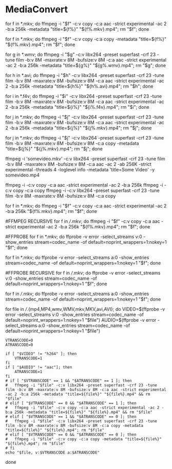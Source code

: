 MediaConvert
============

for f in *.mkv; do ffmpeg -i "$f" -c:v copy -c:a aac -strict experimental -ac 2 -b:a 256k -metadata "title=${f%}" "${f%.mkv}.mp4"; rm "$f"; done

for f in *.mkv; do ffmpeg -i "$f" -c:v copy -c:a copy -metadata "title=${f%}" "${f%.mkv}.mp4"; rm "$f"; done

for g in *.wmv; do ffmpeg -i "$g" -c:v libx264 -preset superfast -crf 23 -tune film -b:v 8M -maxrate:v 8M -bufsize:v 8M -c:a aac -strict experimental -ac 2 -b:a 256k -metadata "title=${g%}" "${g%.wmv}.mp4"; rm "$g"; done

for h in *.avi; do ffmpeg -i "$h" -c:v libx264 -preset superfast -crf 23 -tune film -b:v 8M -maxrate:v 8M -bufsize:v 8M -c:a aac -strict experimental -ac 2 -b:a 256k -metadata "title=${h%}" "${h%.avi}.mp4"; rm "$h"; done

for i in *.f4v; do ffmpeg -i "$i" -c:v libx264 -preset superfast -crf 23 -tune film -b:v 8M -maxrate:v 8M -bufsize:v 8M -c:a aac -strict experimental -ac 2 -b:a 256k -metadata "title=${i%}" "${i%.f4v}.mp4"; rm "$i"; done

for j in *.mkv; do ffmpeg -i "$j" -c:v libx264 -preset superfast -crf 23 -tune film -b:v 8M -maxrate:v 8M -bufsize:v 8M -c:a aac -strict experimental -ac 2 -b:a 256k -metadata "title=${j%}" "${j%.mkv}.mp4"; rm "$j"; done

for j in *.mkv; do ffmpeg -i "$j" -c:v libx264 -preset superfast -crf 23 -tune film -b:v 8M -maxrate:v 8M -bufsize:v 8M -c:a copy -metadata "title=${j%}" "${j%.mkv}.mp4"; rm "$j"; done


ffmpeg -i 'somevideo.mkv' -c:v libx264 -preset superfast -crf 23 -tune film -b:v 8M -maxrate:v 8M -bufsize:v 8M -c:a aac -ac 2 -ab 256K -strict experimental -threads 4 -loglevel info -metadata 'title=Some Video' -y somevideo.mp4

ffmpeg -i -c:v copy -c:a aac -strict experimental -ac 2 -b:a 256k 
ffmpeg -i -c:v copy -c:a copy
ffmpeg -i -c:v libx264 -preset superfast -crf 23 -tune film -b:v 8M -maxrate:v 8M -bufsize:v 8M -c:a copy


 for f in *.mkv; do ffmpeg -i "$f" -c:v copy -c:a aac -strict experimental -ac 2 -b:a 256k "${f%.mkv}.mp4"; rm "$f"; done


#FFMPEG RECURSIVE
for f in */*.mkv; do ffmpeg -i "$f" -c:v copy -c:a aac -strict experimental -ac 2 -b:a 256k "${f%.mkv}.mp4"; rm "$f"; done


#FFPROBE
for f in *.mkv; do ffprobe -v error -select_streams v:0 -show_entries stream=codec_name -of default=noprint_wrappers=1:nokey=1 "$f"; done

for f in *.mkv; do ffprobe -v error -select_streams a:0 -show_entries stream=codec_name -of default=noprint_wrappers=1:nokey=1 "$f"; done

#FFPROBE RECURSIVE
for f in */*.mkv; do ffprobe -v error -select_streams v:0 -show_entries stream=codec_name -of default=noprint_wrappers=1:nokey=1 "$f"; done

for f in */*.mkv; do ffprobe -v error -select_streams a:0 -show_entries stream=codec_name -of default=noprint_wrappers=1:nokey=1 "$f"; done




for file in */*.{mp4,MP4,wmv,WMV,mkv,MKV,avi,AVI}; do
	VIDEO=$(ffprobe -v error -select_streams v:0 -show_entries stream=codec_name -of default=noprint_wrappers=1:nokey=1 "$file")
	AUDIO=$(ffprobe -v error -select_streams a:0 -show_entries stream=codec_name -of default=noprint_wrappers=1:nokey=1 "$file")

	VTRANSCODE=0
	ATRANSCODE=0

	if [ "$VIDEO" != "h264" ]; then
		VTRANSCODE=1
	fi
	if [ "$AUDIO" != "aac"]; then
		ATRANSCODE=1
	fi
	# if [ "$VTRANSCODE" == 1 && "$ATRANSCODE" == 1 ]; then
	# 	ffmpeg -i "$file" -c:v libx264 -preset superfast -crf 23 -tune film -b:v 8M -maxrate:v 8M -bufsize:v 8M -c:a aac -strict experimental -ac 2 -b:a 256k -metadata "title=${file%}" "${file%}.mp4" && rm "$file"
	# elif [ "$VTRANSCODE" == 0 && "$ATRANSCODE" == 1 ]; then
	# 	ffmpeg -i "$file" -c:v copy -c:a aac -strict experimental -ac 2 -b:a 256k -metadata "title=${file%}" "${file%}.mp4" && rm "$file"
	# elif [ "$VTRANSCODE" == 1 && "$ATRANSCODE" == 0 ]; then
	# 	ffmpeg -i "$file" -c:v libx264 -preset superfast -crf 23 -tune film -b:v 8M -maxrate:v 8M -bufsize:v 8M -c:a copy -metadata "title=${file%}" "${file%}.mp4"; rm "$file"
	# elif [ "$VTRANSCODE" == 0 && "$ATRANSCODE" == 0 ]; then
	# 	ffmpeg -i "$file" -c:v copy -c:a copy -metadata "title=${file%}" "${file%}.mp4"; rm "$file"
	# fi
	echo "$file, v:$VTRANSCODE a:$ATRANSCODE"
done
